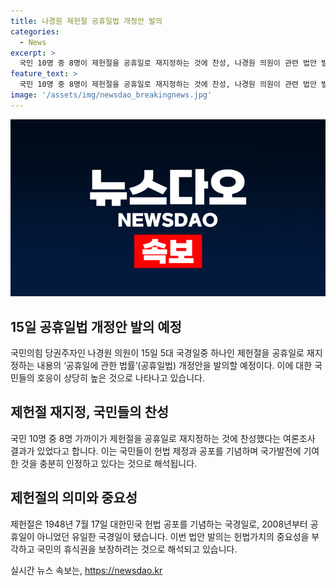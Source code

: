 ```yaml
---
title: 나경원 제헌절 공휴일법 개정안 발의
categories:
  - News
excerpt: >
  국민 10명 중 8명이 제헌절을 공휴일로 재지정하는 것에 찬성, 나경원 의원이 관련 법안 발의 예정. 제헌절은 대한민국 헌법 공포를 기념하는 국경일로, 2008년부터 공휴일이 아닌 국경일이 되었음. 나 의원은 법정 공휴일에서 제외된 제헌절의 의미가 퇴색되고 있다며, 공휴일로 재지정하여 국민의 휴식권을 보장하고자 함을 밝혔음. 해당 법안 발의는 헌법 가치의 중요성을 부각시키고, 당내 경쟁에서도 나 의원의 현역 의원으로서의 역량을 강조하는 측면이 있다.
feature_text: >
  국민 10명 중 8명이 제헌절을 공휴일로 재지정하는 것에 찬성, 나경원 의원이 관련 법안 발의 예정. 제헌절은 대한민국 헌법 공포를 기념하는 국경일로, 2008년부터 공휴일이 아닌 국경일이 되었음. 나 의원은 법정 공휴일에서 제외된 제헌절의 의미가 퇴색되고 있다며, 공휴일로 재지정하여 국민의 휴식권을 보장하고자 함을 밝혔음. 해당 법안 발의는 헌법 가치의 중요성을 부각시키고, 당내 경쟁에서도 나 의원의 현역 의원으로서의 역량을 강조하는 측면이 있다.
image: '/assets/img/newsdao_breakingnews.jpg'
---
```


<p><img src="/assets/img/newsdao_breakingnews.jpg" alt="ontimetimes 속보" /></p>

<h2 data-ke-size="size26">15일 공휴일법 개정안 발의 예정</h2>

<p data-ke-size="size16">국민의힘 당권주자인 나경원 의원이 15일 5대 국경일중 하나인 제헌절을 공휴일로 재지정하는 내용의 ‘공휴일에 관한 법률’(공휴일법) 개정안을 발의할 예정이다. 이에 대한 국민들의 호응이 상당히 높은 것으로 나타나고 있습니다.</p>

<h2 data-ke-size="size26">제헌절 재지정, 국민들의 찬성</h2>

<p data-ke-size="size16">국민 10명 중 8명 가까이가 제헌절을 공휴일로 재지정하는 것에 찬성했다는 여론조사 결과가 있었다고 합니다. 이는 국민들이 헌법 제정과 공포를 기념하며 국가발전에 기여한 것을 충분히 인정하고 있다는 것으로 해석됩니다.</p>

<h2 data-ke-size="size26">제헌절의 의미와 중요성</h2>

<p data-ke-size="size16">제헌절은 1948년 7월 17일 대한민국 헌법 공포를 기념하는 국경일로, 2008년부터 공휴일이 아니었던 유일한 국경일이 됐습니다. 이번 법안 발의는 헌법가치의 중요성을 부각하고 국민의 휴식권을 보장하려는 것으로 해석되고 있습니다.</p>
실시간 뉴스 속보는, <a href="https://newsdao.kr" rel="dofollow">https://newsdao.kr</a>


